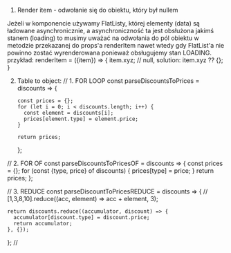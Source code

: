 1. Render item - odwołanie się do obiektu, który był nullem

Jeżeli w komponencie używamy FlatListy, której elementy (data) są ładowane asynchronicznie, a asynchroniczność ta jest obsłużona jakimś stanem (loading)
to musimy uważać na odwołania do pól obiektu w metodzie przekazanej do props'a renderItem nawet wtedy gdy FlatList'a nie powinno zostać wyrenderowana ponieważ obsługujemy stan LOADING.
przykład: renderItem = ({item}) => {
item.xyz; // null, solution: item.xyz ?? {};
}

2.  Table to object:
    // 1. FOR LOOP
    const parseDiscountsToPrices = discounts => {

        const prices = {};
        for (let i = 0; i < discounts.length; i++) {
          const element = discounts[i];
          prices[element.type] = element.price;
        }

        return prices;

    };

// 2. FOR OF
const parseDiscountsToPricesOF = discounts => {
const prices = {};
for (const {type, price} of discounts) {
prices[type] = price;
}
return prices;
};

// 3. REDUCE
const parseDiscountToPricesREDUCE = discounts => {
// [1,3,8,10].reduce((acc, element) => acc + element, 3);

    return discounts.reduce((accumulator, discount) => {
      accumulator[discount.type] = discount.price;
      return accumulator;
    }, {});

};
//
